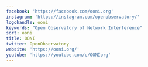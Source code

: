 ```yaml
---
facebook: 'https://facebook.com/ooni.org'
instagram: 'https://instagram.com/openobservatory/'
logohandle: ooni
keywords: "Open Observatory of Network Interference"
sort: ooni
title: OONI
twitter: OpenObservatory
website: 'https://ooni.org/'
youtube: 'https://youtube.com/c/OONIorg'
---
```


